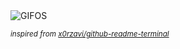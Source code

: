 <div align="justify">
<picture>
    <source media="(prefers-color-scheme: dark)" srcset="https://i.ibb.co/BVfHNN5J/output-gif.gif">
    <source media="(prefers-color-scheme: light)" srcset="https://i.ibb.co/BVfHNN5J/output-gif.gif">
    <img alt="GIFOS" src="https://i.ibb.co/BVfHNN5J/output-gif.gif">
</picture>

<sub><i>inspired from [x0rzavi/github-readme-terminal](https://github.com/x0rzavi/github-readme-terminal)</i></sub>

</div>

<!-- Image deletion URL: https://ibb.co/8DmnccLw/70d61d78a992d91f0a0eed902a1facc2 -->